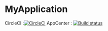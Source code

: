 # MyApplication
CircleCI :[![CircleCI](https://circleci.com/gh/AllYouNeedis/MyApplication.svg?style=svg)](https://circleci.com/gh/AllYouNeedis/MyApplication)
AppCenter : [![Build status](https://build.appcenter.ms/v0.1/apps/5ef51687-e616-48a4-80c1-c177b8891f94/branches/master/badge)](https://appcenter.ms)
